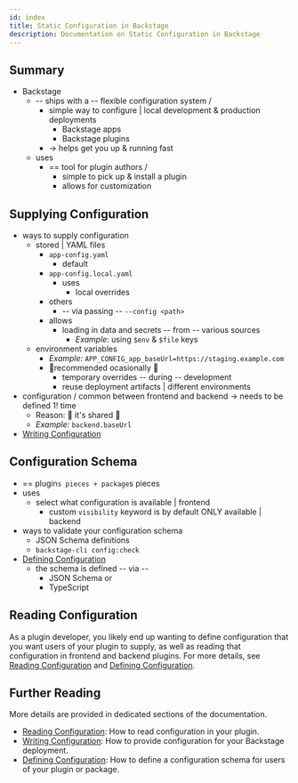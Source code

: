 ```yaml
---
id: index
title: Static Configuration in Backstage
description: Documentation on Static Configuration in Backstage
---
```


## Summary

* Backstage
  * -- ships with a -- flexible configuration system / 
    * simple way to configure | local development & production deployments  
      * Backstage apps
      * Backstage plugins 
    * -> helps get you up & running fast
  * uses
    * == tool for plugin authors / 
      * simple to pick up & install a plugin
      * allows for customization

## Supplying Configuration

* ways to supply configuration
  * stored | YAML files
    * `app-config.yaml`
      * default
    * `app-config.local.yaml`
      * uses
        * local overrides
    * others
      * -- via passing -- `--config <path>`
    * allows
      * loading in data and secrets -- from -- various sources
        * _Example:_ using `$env` & `$file` keys
  * environment variables
    * _Example:_ `APP_CONFIG_app_baseUrl=https://staging.example.com`
    * 👀recommended ocasionally 👀
      * temporary overrides -- during -- development
      * reuse deployment artifacts | different environments
* configuration / common between frontend and backend -> needs to be defined 1! time
  * Reason: 🧠 it's shared 🧠
  * _Example:_ `backend.baseUrl`
* [Writing Configuration](./writing.md)

## Configuration Schema

* == plugin`s pieces + package`s pieces 
* uses
  * select what configuration is available | frontend
    * custom `visibility` keyword is by default ONLY available | backend
* ways to validate your configuration schema 
  * JSON Schema definitions 
  * `backstage-cli config:check`
* [Defining Configuration](./defining.md)
  * the schema is defined -- via --
    * JSON Schema or
    * TypeScript

## Reading Configuration

As a plugin developer, you likely end up wanting to define configuration that
you want users of your plugin to supply, as well as reading that configuration
in frontend and backend plugins. For more details, see
[Reading Configuration](./reading.md) and
[Defining Configuration](./defining.md).

## Further Reading

More details are provided in dedicated sections of the documentation.

- [Reading Configuration](./reading.md): How to read configuration in your
  plugin.
- [Writing Configuration](./writing.md): How to provide configuration for your
  Backstage deployment.
- [Defining Configuration](./defining.md): How to define a configuration schema
  for users of your plugin or package.
